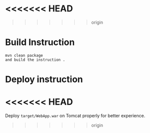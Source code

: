 
<<<<<<< HEAD
=======

>>>>>>> origin
# Build Instruction


```
mvn clean package
and build the instruction .
```

# Deploy instruction
<<<<<<< HEAD
=======

Deploy ```target/WebApp.war``` on Tomcat properly for better experience.
>>>>>>> origin

